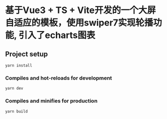 # 基于Vue3 + TS + Vite开发的一个大屏自适应的模板，使用swiper7实现轮播功能, 引入了echarts图表

## Project setup
```
yarn install
```

### Compiles and hot-reloads for development
```
yarn dev
```

### Compiles and minifies for production
```
yarn build
```

